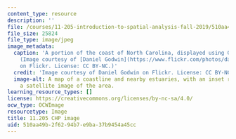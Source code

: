 ```yaml
---
content_type: resource
description: ''
file: /courses/11-205-introduction-to-spatial-analysis-fall-2019/510aa49b2f6294b7e9ba37b9454a45cc_11-205f19.jpg
file_size: 25824
file_type: image/jpeg
image_metadata:
  caption: 'A portion of the coast of North Carolina, displayed using GIS software.
    (Image courtesy of [Daniel Godwin](https://www.flickr.com/photos/danielg7/321642618)
    on Flickr. License: CC BY-NC.)'
  credit: 'Image courtesy of Daniel Godwin on Flickr. License: CC BY-NC.'
  image-alt: A map of a coastline and nearby estuaries, with an inset rectangle displaying
    a satellite image of the area.
learning_resource_types: []
license: https://creativecommons.org/licenses/by-nc-sa/4.0/
ocw_type: OCWImage
resourcetype: Image
title: 11.205 CHP image
uid: 510aa49b-2f62-94b7-e9ba-37b9454a45cc
---
```

